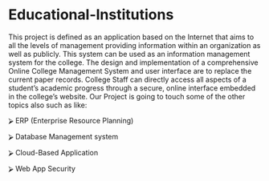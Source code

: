 # Educational-Institutions

This project is defined as an application based on the Internet that aims to all the levels of management providing information within an organization as well as publicly. This system can be used as an information management system for the college. The design and implementation of a comprehensive Online College Management System and user interface are to replace the current paper records. College Staff can directly access all aspects of a student’s academic progress through a secure, online interface embedded in the college’s website. Our Project is going to touch some of the other topics also such as like:

⮚ ERP (Enterprise Resource Planning)

⮚ Database Management system

⮚ Cloud-Based Application

⮚ Web App Security
